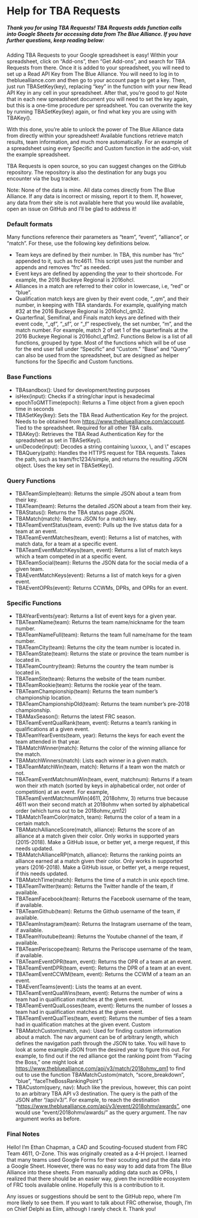 # Help for TBA Requests

##### Thank you for using TBA Requests! TBA Requests adds function calls into Google Sheets for accessing data from The Blue Alliance. If you have further questions, keep reading below:

Adding TBA Requests to your Google spreadsheet is easy! Within your spreadsheet, click on “Add-ons”, then “Get Add-ons”, and search for TBA Requests from there. Once it is added to your spreadsheet, you will need to set up a Read API Key from The Blue Alliance. You will need to log in to thebluealliance.com and then go to your account page to get a key. Then, just run TBASetKey(key), replacing “key” in the function with your new Read API Key in any cell in your spreadsheet. After that, you’re good to go! Note that in each new spreadsheet document you will need to set the key again, but this is a one-time procedure per spreadsheet. You can overwrite the key by running TBASetKey(key) again, or find what key you are using with TBAKey().

With this done, you’re able to unlock the power of The Blue Alliance data from directly within your spreadsheet! Available functions retrieve match results, team information, and much more automatically. For an example of a spreadsheet using every Specific and Custom function in the add-on, visit the example spreadsheet.

TBA Requests is open source, so you can suggest changes on the GitHub repository. The repository is also the destination for any bugs you encounter via the bug tracker. 

Note: None of the data is mine. All data comes directly from The Blue Alliance. If any data is incorrect or missing, report it to them. If, however, any data from their site is not available here that you would like available, open an issue on GitHub and I’ll be glad to address it!
### Default formats
Many functions reference their parameters as “team”, “event”, “alliance”, or “match”. For these, use the following key definitions below.
* Team keys are defined by their number. In TBA, this number has “frc” appended to it, such as frc4611. This script uses just the number and appends and removes “frc” as needed.
* Event keys are defined by appending the year to their shortcode. For example, the 2016 Buckeye Regional is 2016ohcl.
* Alliances in a match are referred to their color in lowercase, i.e, “red” or “blue”.
* Qualification match keys are given by their event code, “_qm”, and their number, in keeping with TBA standards. For example, qualifying match #32 at the 2016 Buckeye Regional is 2016ohcl_qm32.
* Quarterfinal, Semifinal, and Finals match keys are defined with their event code, “_qf”, “_sf”, or “_f” respectively, the set number, “m”, and the match number. For example, match 2 of set 1 of the quarterfinals at the 2016 Buckeye Regional is 2016ohcl_qf1m2.
Functions
Below is a list of all functions, grouped by type. Most of the functions which will be of use for the end user fall under “Specific” and “Custom.” “Base” and “Query” can also be used from the spreadsheet, but are designed as helper functions for the Specific and Custom functions.
### Base Functions
* TBAsandbox(): Used for development/testing purposes
* isHex(input): Checks if a string/char input is hexadecimal
* epochToGMTTime(epoch): Returns a Time object from a given epoch time in seconds
* TBASetKey(key): Sets the TBA Read Authentication Key for the project. Needs to be obtained from https://www.thebluealliance.com/account. Tied to the spreadsheet. Required for all other TBA calls.
* TBAKey(): Retrieves the TBA Read Authentication Key for the spreadsheet as set in TBASetKey().
* uniDecode(input): Decodes a string containing \uxxxx, \\, and \” escapes
* TBAQuery(path): Handles the HTTPS request for TBA requests. Takes the path, such as team/frc1234/simple, and returns the resulting JSON object. Uses the key set in TBASetKey().
### Query Functions
* TBATeamSimple(team): Returns the simple JSON about a team from their key.
* TBATeam(team): Returns the detailed JSON about a team from their key.
* TBAStatus(): Returns the TBA status page JSON.
* TBAMatch(match): Returns JSON for a match key.
* TBATeamEventStatus(team, event): Pulls up the live status data for a team at an event.
* TBATeamEventMatches(team, event): Returns a list of matches, with match data, for a team at a specific event.
* TBATeamEventMatchKeys(team, event): Returns a list of match keys which a team competed in at a specific event.
* TBATeamSocial(team): Returns the JSON data for the social media of a given team.
* TBAEventMatchKeys(event): Returns a list of match keys for a given event.
* TBAEventOPRs(event): Returns CCWMs, DPRs, and OPRs for an event.
### Specific Functions
* TBAYearEvents(year): Returns a list of event keys for a given year.
* TBATeamName(team): Returns the team name/nickname for the team number.
* TBATeamNameFull(team): Returns the team full name/name for the team number.
* TBATeamCity(team): Returns the city the team number is located in.
* TBATeamState(team): Returns the state or province the team number is located in.
* TBATeamCountry(team): Returns the country the team number is located in.
* TBATeamSite(team): Returns the website of the team number.
* TBATeamRookie(team): Returns the rookie year of the team.
* TBATeamChampionship(team): Returns the team number’s championship location.
* TBATeamChampionshipOld(team): Returns the team number’s pre-2018 championship.
* TBAMaxSeason(): Returns the latest FRC season.
* TBATeamEventQualRank(team, event): Returns a team’s ranking in qualifications at a given event.
* TBATeamYearEvents(team, year): Returns the keys for each event the team attended in that year.
* TBAMatchWinner(match): Returns the color of the winning alliance for the match.
* TBAMatchWinners(match): Lists each winner in a given match.
* TBATeamMatchWin(team, match): Returns if a team won the match or not.
* TBATeamEventMatchnumWin(team, event, matchnum): Returns if a team won their xth match (sorted by keys in alphabetical order, not order of competition) at an event. For example, TBATeamEventMatchnumWin(4611, 2018ohmv, 3) returns true because 4611 won their second match at 2018ohmv when sorted by alphabetical order (which turns out to be 2018ohmv_qm12)
* TBAMatchTeamColor(match, team): Returns the color of a team in a certain match.
* TBAMatchAllianceScore(match, alliance): Returns the score of an alliance at a match given their color. Only works in supported years (2015-2018). Make a GitHub issue, or better yet, a merge  request, if this needs updated.
* TBAMatchAllianceRP(match, alliance): Returns the ranking points an alliance earned at a match given their color. Only works in supported years (2016-2018). Make a GitHub issue, or better yet, a merge request, if this needs updated.
* TBAMatchTime(match): Returns the time of a match in unix epoch time.
* TBATeamTwitter(team): Returns the Twitter handle of the team, if available.
* TBATeamFacebook(team): Returns the Facebook username of the team, if available.
* TBATeamGithub(team): Returns the Github username of the team, if available.
* TBATeamInstagram(team): Returns the Instagram username of the team, if available.
* TBATeamYoutube(team): Returns the Youtube channel of the team, if available.
* TBATeamPeriscope(team): Returns the Periscope username of the team, if available.
* TBATeamEventOPR(team, event): Returns the OPR of a team at an event.
* TBATeamEventDPR(team, event): Returns the DPR of a team at an event.
* TBATeamEventCCWM(team, event): Returns the CCWM of a team an an event.
* TBAEventTeams(event): Lists the teams at an event.
* TBATeamEventQualWins(team, event): Returns the number of wins a team had in qualification matches at the given event.
* TBATeamEventQualLosses(team, event): Returns the number of losses a team had in qualification matches at the given event.
* TBATeamEventQualTies(team, event): Returns the number of ties a team had in qualification matches at the given event.
Custom
* TBAMatchCustom(match, nav): Used for finding custom information about a match. The nav argument can be of arbitrary length, which defines the navigation path through the JSON to take. You will have to look at some example JSON from the desired year to figure this out. For example, to find out if the red alliance got the ranking point from “Facing the Boss,” one might look at https://www.thebluealliance.com/api/v3/match/2018ohmv_qm1 to find out to use the function TBAMatchCustom(match, “score_breakdown”, “blue”, “faceTheBossRankingPoint”)
* TBACustom(query, nav): Much like the previous, however, this can point to an arbitrary TBA API v3 destination. The query is the path of the JSON after “/api/v3/”. For example, to reach the destination “https://www.thebluealliance.com/api/v3/event/2018ohmv/awards”, one would use “event/2018ohmv/awards/” as the query argument. The nav argument works as before.

### Final Notes
Hello! I’m Ethan Chapman, a CAD and Scouting-focused student from FRC Team 4611, O-Zone. This was originally created as a 4-H project. I learned that many teams used Google Forms for their scouting and put the data into a Google Sheet. However, there was no easy way to add data from The Blue Alliance into these sheets. From manually adding data such as OPRs, I realized that there should be an easier way, given the incredible ecosystem of FRC tools available online. Hopefully this is a contribution to it.

Any issues or suggestions should be sent to the GitHub repo, where I’m more likely to see them. If you want to talk about FRC otherwise, though, I’m on Chief Delphi as Eiim, although I rarely check it. Thank you!
